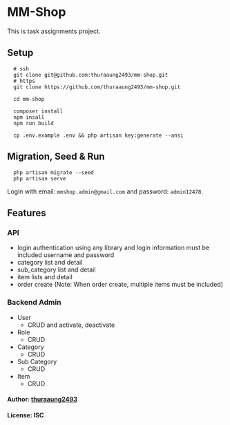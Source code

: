# MM-Shop

This is task assignments project.

## Setup

```
  # ssh
  git clone git@github.com:thuraaung2493/mm-shop.git
  # https
  git clone https://github.com/thuraaung2493/mm-shop.git

  cd mm-shop

  composer install
  npm insall
  npm run build

  cp .env.example .env && php artisan key:generate --ansi
```
## Migration, Seed & Run

```
  php artisan migrate --seed
  php artisan serve
```

Login with email: `mmshop.admin@gmail.com`  and password: `admin12478`.


## Features
### API

- login authentication using any library and login information must be included username and password
- category list and detail
- sub_category list and detail
- item lists and detail
- order create (Note: When order create, multiple items must be included)

### Backend Admin

- User
  - CRUD and activate, deactivate
- Role
  - CRUD
- Category
  - CRUD
- Sub Category
  - CRUD
- Item
  - CRUD

#### Author: [thuraaung2493](https://github.com/thuraaung2493)

#### License: ISC
